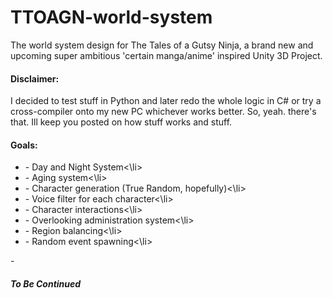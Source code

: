 # TTOAGN-world-system
The world system design for The Tales of a Gutsy Ninja, a brand new and upcoming super ambitious 'certain manga/anime' inspired Unity 3D Project. 

<h4>Disclaimer:</h4>
I decided to test stuff in Python and later redo the whole logic in C# or try a cross-compiler onto my new PC whichever works better. So, yeah. there's that.
Ill keep you posted on how stuff works and stuff.

<h4>Goals:</h4>
<ul>
<li>- Day and Night System<\li>
<li>- Aging system<\li>
<li>- Character generation (True Random, hopefully)<\li>
<li>- Voice filter for each character<\li>
<li>- Character interactions<\li>
<li>- Overlooking administration system<\li>
<li>- Region balancing<\li>
<li>- Random event spawning<\li>
  </ul>
- <h5>To Be Continued</h5>

